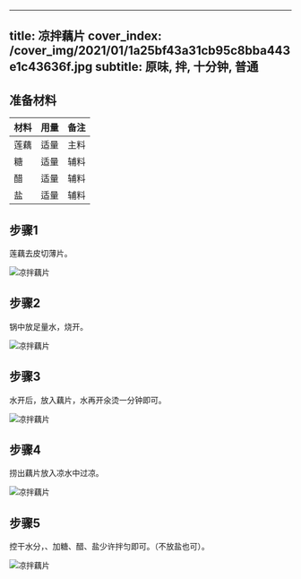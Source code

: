 
---
title: 凉拌藕片
cover_index: /cover_img/2021/01/1a25bf43a31cb95c8bba443e1c43636f.jpg
subtitle: 原味, 拌, 十分钟, 普通
---

## 准备材料

| 材料     | 用量 | 备注|
| ------- | ----- | --- |
| 莲藕 | 适量| 主料 |
| 糖 | 适量| 辅料 |
| 醋 | 适量| 辅料 |
| 盐 | 适量| 辅料 |

## 步骤1

莲藕去皮切薄片。

![凉拌藕片](https://i8.meishichina.com/attachment/recipe/201010/201010091539335.jpg?x-oss-process=style/p320) 

## 步骤2

锅中放足量水，烧开。

![凉拌藕片](https://i8.meishichina.com/attachment/recipe/201010/201010091539442.jpg?x-oss-process=style/p320) 

## 步骤3

水开后，放入藕片，水再开氽烫一分钟即可。

![凉拌藕片](https://i8.meishichina.com/attachment/recipe/201010/201010091539536.jpg?x-oss-process=style/p320) 

## 步骤4

捞出藕片放入凉水中过凉。

![凉拌藕片](https://i8.meishichina.com/attachment/recipe/201010/201010091540012.jpg?x-oss-process=style/p320) 

## 步骤5

控干水分，、加糖、醋、盐少许拌匀即可。（不放盐也可）。

![凉拌藕片](https://i8.meishichina.com/attachment/recipe/201010/201010091540069.jpg?x-oss-process=style/p320) 

